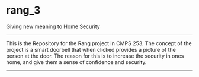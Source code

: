 # rang_3
Giving new meaning to Home Security

----------------------------------------------------

This is the Repository for the Rang project in CMPS 253.
The concept of the project is a smart doorbell that when clicked provides a picture of the person at the door.
The reason for this is to increase the security in ones home, and give them a sense of confidence and security.

---
